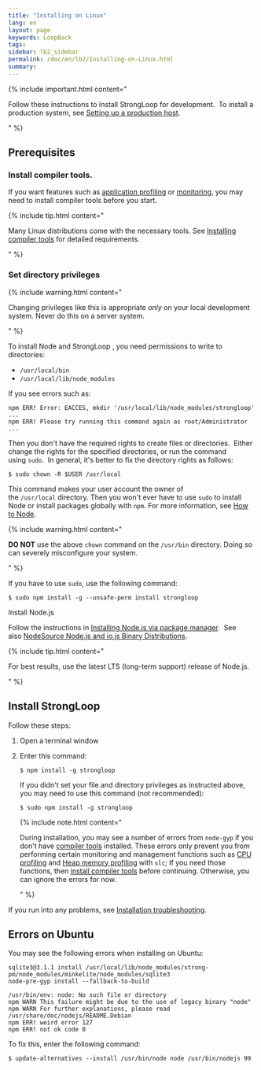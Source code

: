 ```yaml
---
title: "Installing on Linux"
lang: en
layout: page
keywords: LoopBack
tags:
sidebar: lb2_sidebar
permalink: /doc/en/lb2/Installing-on-Linux.html
summary:
---
```


{% include important.html content="

Follow these instructions to install StrongLoop for development.  To install a production system, see [Setting up a production host](https://docs.strongloop.com/display/SLC/Setting-up-a-production-host).

" %}

## Prerequisites

### Install compiler tools.

If you want features such as [application profiling](https://docs.strongloop.com/display/SLC/Profiling) or [monitoring](https://docs.strongloop.com/display/SLC/Monitoring-app-metrics), you may need to install compiler tools before you start.  

{% include tip.html content="

Many Linux distributions come with the necessary tools. See [Installing compiler tools](/doc/en/lb2/Installing-compiler-tools.html#Installingcompilertools-Linu) for detailed requirements.

" %}

### Set directory privileges

{% include warning.html content="

Changing privileges like this is appropriate _only_ on your local development system. Never do this on a server system.

" %}

To install Node and StrongLoop , you need permissions to write to directories:

*   `/usr/local/bin` 
*   `/usr/local/lib/node_modules` 

If you see errors such as:

```
npm ERR! Error: EACCES, mkdir '/usr/local/lib/node_modules/strongloop'
...
npm ERR! Please try running this command again as root/Administrator
...
```

Then you don't have the required rights to create files or directories.  Either change the rights for the specified directories, or run the command using `sudo`.  In general, it's better to fix the directory rights as follows:

`$ sudo chown -R $USER /usr/local`

This command makes your user account the owner of the `/usr/local` directory. Then you won't ever have to use `sudo` to install Node or install packages globally with `npm`. For more information, see [How to Node](http://howtonode.org/introduction-to-npm).

{% include warning.html content="

**DO NOT** use the above `chown` command on the `/usr/bin` directory. Doing so can severely misconfigure your system.

" %}

If you have to use `sudo`, use the following command:

`$ sudo npm install -g --unsafe-perm install strongloop`

Install Node.js

Follow the instructions in [Installing Node.js via package manager](https://github.com/joyent/node/wiki/Installing-Node.js-via-package-manager).  See also [NodeSource Node.js and io.js Binary Distributions](https://github.com/nodesource/distributions/blob/master/README.md).

{% include tip.html content="

For best results, use the latest LTS (long-term support) release of Node.js.

" %}

## Install StrongLoop  

Follow these steps:

1.  Open a terminal window

2.  Enter this command:

    `$ npm install -g strongloop`

    If you didn't set your file and directory privileges as instructed above, you may need to use this command (not recommended):

    `$ sudo npm install -g strongloop`

    {% include note.html content="

    During installation, you may see a number of errors from `node-gyp` if you don't have [compiler tools](/doc/en/lb2/Installing-compiler-tools.html) installed. These errors only prevent you from performing certain monitoring and management functions such as [CPU profiling](https://docs.strongloop.com/display/SLC/CPU-profiling) and [Heap memory profiling](https://docs.strongloop.com/display/TRASH/Heap-memory-profiling) with `slc`; If you need those functions, then [install compiler tools](/doc/en/lb2/Installing-compiler-tools.html) before continuing. Otherwise, you can ignore the errors for now.

    " %}

If you run into any problems, see [Installation troubleshooting](/doc/en/lb2/Installation-troubleshooting.html).

## Errors on Ubuntu

You may see the following errors when installing on Ubuntu:

```
sqlite3@3.1.1 install /usr/local/lib/node_modules/strong-pm/node_modules/minkelite/node_modules/sqlite3
node-pre-gyp install --fallback-to-build

/usr/bin/env: node: No such file or directory
npm WARN This failure might be due to the use of legacy binary "node"
npm WARN For further explanations, please read
/usr/share/doc/nodejs/README.Debian
npm ERR! weird error 127
npm ERR! not ok code 0
```

To fix this, enter the following command:

`$ update-alternatives --install /usr/bin/node node /usr/bin/nodejs 99`